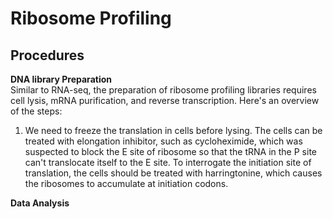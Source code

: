 # Ribosome Profiling

## Procedures
**DNA library Preparation**    
Similar to RNA-seq, the preparation of ribosome profiling libraries requires cell lysis, mRNA purification, and reverse transcription. Here's an overview of the steps:
1) We need to freeze the translation in cells before lysing. The cells can be treated with elongation inhibitor, such as cycloheximide, which was suspected to block the E site of ribosome so that the tRNA in the P site can't translocate itself to the E site. To interrogate the initiation site of translation, the cells should be treated with harringtonine, which causes the ribosomes to accumulate at initiation codons. 


**Data Analysis**

